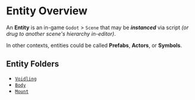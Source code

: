 # Entity Overview
An **Entity** is an in-game `Godot` > `Scene` that may be **_instanced_** via script _(or drug to another scene's hierarchy in-editor)_.

In other contexts, entities could be called **Prefabs**, **Actors**, or **Symbols**.

## Entity Folders
- [`Voidling`](Voidling)
- [`Body`](Body)
- [`Mount`](Mount)
